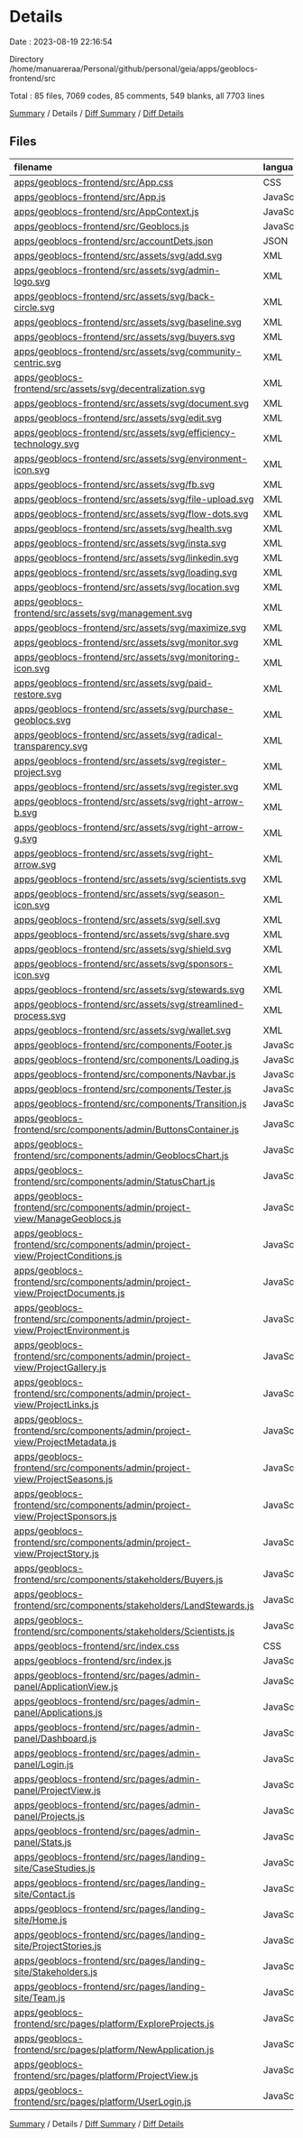 # Details

Date : 2023-08-19 22:16:54

Directory /home/manuareraa/Personal/github/personal/geia/apps/geoblocs-frontend/src

Total : 85 files,  7069 codes, 85 comments, 549 blanks, all 7703 lines

[Summary](results.md) / Details / [Diff Summary](diff.md) / [Diff Details](diff-details.md)

## Files
| filename | language | code | comment | blank | total |
| :--- | :--- | ---: | ---: | ---: | ---: |
| [apps/geoblocs-frontend/src/App.css](/apps/geoblocs-frontend/src/App.css) | CSS | 88 | 5 | 16 | 109 |
| [apps/geoblocs-frontend/src/App.js](/apps/geoblocs-frontend/src/App.js) | JavaScript | 215 | 1 | 7 | 223 |
| [apps/geoblocs-frontend/src/AppContext.js](/apps/geoblocs-frontend/src/AppContext.js) | JavaScript | 1,248 | 27 | 68 | 1,343 |
| [apps/geoblocs-frontend/src/Geoblocs.js](/apps/geoblocs-frontend/src/Geoblocs.js) | JavaScript | 5 | 0 | 3 | 8 |
| [apps/geoblocs-frontend/src/accountDets.json](/apps/geoblocs-frontend/src/accountDets.json) | JSON | 17 | 0 | 1 | 18 |
| [apps/geoblocs-frontend/src/assets/svg/add.svg](/apps/geoblocs-frontend/src/assets/svg/add.svg) | XML | 3 | 0 | 1 | 4 |
| [apps/geoblocs-frontend/src/assets/svg/admin-logo.svg](/apps/geoblocs-frontend/src/assets/svg/admin-logo.svg) | XML | 3 | 0 | 1 | 4 |
| [apps/geoblocs-frontend/src/assets/svg/back-circle.svg](/apps/geoblocs-frontend/src/assets/svg/back-circle.svg) | XML | 4 | 0 | 1 | 5 |
| [apps/geoblocs-frontend/src/assets/svg/baseline.svg](/apps/geoblocs-frontend/src/assets/svg/baseline.svg) | XML | 4 | 0 | 1 | 5 |
| [apps/geoblocs-frontend/src/assets/svg/buyers.svg](/apps/geoblocs-frontend/src/assets/svg/buyers.svg) | XML | 7 | 0 | 1 | 8 |
| [apps/geoblocs-frontend/src/assets/svg/community-centric.svg](/apps/geoblocs-frontend/src/assets/svg/community-centric.svg) | XML | 4 | 0 | 1 | 5 |
| [apps/geoblocs-frontend/src/assets/svg/decentralization.svg](/apps/geoblocs-frontend/src/assets/svg/decentralization.svg) | XML | 6 | 0 | 1 | 7 |
| [apps/geoblocs-frontend/src/assets/svg/document.svg](/apps/geoblocs-frontend/src/assets/svg/document.svg) | XML | 4 | 0 | 1 | 5 |
| [apps/geoblocs-frontend/src/assets/svg/edit.svg](/apps/geoblocs-frontend/src/assets/svg/edit.svg) | XML | 4 | 0 | 1 | 5 |
| [apps/geoblocs-frontend/src/assets/svg/efficiency-technology.svg](/apps/geoblocs-frontend/src/assets/svg/efficiency-technology.svg) | XML | 5 | 0 | 1 | 6 |
| [apps/geoblocs-frontend/src/assets/svg/environment-icon.svg](/apps/geoblocs-frontend/src/assets/svg/environment-icon.svg) | XML | 9 | 0 | 1 | 10 |
| [apps/geoblocs-frontend/src/assets/svg/fb.svg](/apps/geoblocs-frontend/src/assets/svg/fb.svg) | XML | 3 | 0 | 1 | 4 |
| [apps/geoblocs-frontend/src/assets/svg/file-upload.svg](/apps/geoblocs-frontend/src/assets/svg/file-upload.svg) | XML | 5 | 0 | 1 | 6 |
| [apps/geoblocs-frontend/src/assets/svg/flow-dots.svg](/apps/geoblocs-frontend/src/assets/svg/flow-dots.svg) | XML | 21 | 0 | 1 | 22 |
| [apps/geoblocs-frontend/src/assets/svg/health.svg](/apps/geoblocs-frontend/src/assets/svg/health.svg) | XML | 4 | 0 | 1 | 5 |
| [apps/geoblocs-frontend/src/assets/svg/insta.svg](/apps/geoblocs-frontend/src/assets/svg/insta.svg) | XML | 3 | 0 | 1 | 4 |
| [apps/geoblocs-frontend/src/assets/svg/linkedin.svg](/apps/geoblocs-frontend/src/assets/svg/linkedin.svg) | XML | 3 | 0 | 1 | 4 |
| [apps/geoblocs-frontend/src/assets/svg/loading.svg](/apps/geoblocs-frontend/src/assets/svg/loading.svg) | XML | 10 | 0 | 0 | 10 |
| [apps/geoblocs-frontend/src/assets/svg/location.svg](/apps/geoblocs-frontend/src/assets/svg/location.svg) | XML | 4 | 0 | 1 | 5 |
| [apps/geoblocs-frontend/src/assets/svg/management.svg](/apps/geoblocs-frontend/src/assets/svg/management.svg) | XML | 4 | 0 | 1 | 5 |
| [apps/geoblocs-frontend/src/assets/svg/maximize.svg](/apps/geoblocs-frontend/src/assets/svg/maximize.svg) | XML | 3 | 0 | 1 | 4 |
| [apps/geoblocs-frontend/src/assets/svg/monitor.svg](/apps/geoblocs-frontend/src/assets/svg/monitor.svg) | XML | 5 | 0 | 1 | 6 |
| [apps/geoblocs-frontend/src/assets/svg/monitoring-icon.svg](/apps/geoblocs-frontend/src/assets/svg/monitoring-icon.svg) | XML | 9 | 0 | 1 | 10 |
| [apps/geoblocs-frontend/src/assets/svg/paid-restore.svg](/apps/geoblocs-frontend/src/assets/svg/paid-restore.svg) | XML | 6 | 0 | 1 | 7 |
| [apps/geoblocs-frontend/src/assets/svg/purchase-geoblocs.svg](/apps/geoblocs-frontend/src/assets/svg/purchase-geoblocs.svg) | XML | 5 | 0 | 1 | 6 |
| [apps/geoblocs-frontend/src/assets/svg/radical-transparency.svg](/apps/geoblocs-frontend/src/assets/svg/radical-transparency.svg) | XML | 6 | 0 | 1 | 7 |
| [apps/geoblocs-frontend/src/assets/svg/register-project.svg](/apps/geoblocs-frontend/src/assets/svg/register-project.svg) | XML | 4 | 0 | 1 | 5 |
| [apps/geoblocs-frontend/src/assets/svg/register.svg](/apps/geoblocs-frontend/src/assets/svg/register.svg) | XML | 3 | 0 | 1 | 4 |
| [apps/geoblocs-frontend/src/assets/svg/right-arrow-b.svg](/apps/geoblocs-frontend/src/assets/svg/right-arrow-b.svg) | XML | 3 | 0 | 1 | 4 |
| [apps/geoblocs-frontend/src/assets/svg/right-arrow-g.svg](/apps/geoblocs-frontend/src/assets/svg/right-arrow-g.svg) | XML | 3 | 0 | 1 | 4 |
| [apps/geoblocs-frontend/src/assets/svg/right-arrow.svg](/apps/geoblocs-frontend/src/assets/svg/right-arrow.svg) | XML | 3 | 0 | 1 | 4 |
| [apps/geoblocs-frontend/src/assets/svg/scientists.svg](/apps/geoblocs-frontend/src/assets/svg/scientists.svg) | XML | 4 | 0 | 1 | 5 |
| [apps/geoblocs-frontend/src/assets/svg/season-icon.svg](/apps/geoblocs-frontend/src/assets/svg/season-icon.svg) | XML | 9 | 0 | 1 | 10 |
| [apps/geoblocs-frontend/src/assets/svg/sell.svg](/apps/geoblocs-frontend/src/assets/svg/sell.svg) | XML | 4 | 0 | 1 | 5 |
| [apps/geoblocs-frontend/src/assets/svg/share.svg](/apps/geoblocs-frontend/src/assets/svg/share.svg) | XML | 3 | 0 | 1 | 4 |
| [apps/geoblocs-frontend/src/assets/svg/shield.svg](/apps/geoblocs-frontend/src/assets/svg/shield.svg) | XML | 4 | 0 | 1 | 5 |
| [apps/geoblocs-frontend/src/assets/svg/sponsors-icon.svg](/apps/geoblocs-frontend/src/assets/svg/sponsors-icon.svg) | XML | 9 | 0 | 1 | 10 |
| [apps/geoblocs-frontend/src/assets/svg/stewards.svg](/apps/geoblocs-frontend/src/assets/svg/stewards.svg) | XML | 5 | 0 | 1 | 6 |
| [apps/geoblocs-frontend/src/assets/svg/streamlined-process.svg](/apps/geoblocs-frontend/src/assets/svg/streamlined-process.svg) | XML | 4 | 0 | 1 | 5 |
| [apps/geoblocs-frontend/src/assets/svg/wallet.svg](/apps/geoblocs-frontend/src/assets/svg/wallet.svg) | XML | 4 | 0 | 1 | 5 |
| [apps/geoblocs-frontend/src/components/Footer.js](/apps/geoblocs-frontend/src/components/Footer.js) | JavaScript | 38 | 0 | 5 | 43 |
| [apps/geoblocs-frontend/src/components/Loading.js](/apps/geoblocs-frontend/src/components/Loading.js) | JavaScript | 16 | 0 | 4 | 20 |
| [apps/geoblocs-frontend/src/components/Navbar.js](/apps/geoblocs-frontend/src/components/Navbar.js) | JavaScript | 111 | 1 | 6 | 118 |
| [apps/geoblocs-frontend/src/components/Tester.js](/apps/geoblocs-frontend/src/components/Tester.js) | JavaScript | 9 | 0 | 2 | 11 |
| [apps/geoblocs-frontend/src/components/Transition.js](/apps/geoblocs-frontend/src/components/Transition.js) | JavaScript | 17 | 0 | 5 | 22 |
| [apps/geoblocs-frontend/src/components/admin/ButtonsContainer.js](/apps/geoblocs-frontend/src/components/admin/ButtonsContainer.js) | JavaScript | 38 | 0 | 3 | 41 |
| [apps/geoblocs-frontend/src/components/admin/GeoblocsChart.js](/apps/geoblocs-frontend/src/components/admin/GeoblocsChart.js) | JavaScript | 137 | 5 | 12 | 154 |
| [apps/geoblocs-frontend/src/components/admin/StatusChart.js](/apps/geoblocs-frontend/src/components/admin/StatusChart.js) | JavaScript | 114 | 4 | 7 | 125 |
| [apps/geoblocs-frontend/src/components/admin/project-view/ManageGeoblocs.js](/apps/geoblocs-frontend/src/components/admin/project-view/ManageGeoblocs.js) | JavaScript | 293 | 11 | 14 | 318 |
| [apps/geoblocs-frontend/src/components/admin/project-view/ProjectConditions.js](/apps/geoblocs-frontend/src/components/admin/project-view/ProjectConditions.js) | JavaScript | 128 | 0 | 11 | 139 |
| [apps/geoblocs-frontend/src/components/admin/project-view/ProjectDocuments.js](/apps/geoblocs-frontend/src/components/admin/project-view/ProjectDocuments.js) | JavaScript | 154 | 0 | 13 | 167 |
| [apps/geoblocs-frontend/src/components/admin/project-view/ProjectEnvironment.js](/apps/geoblocs-frontend/src/components/admin/project-view/ProjectEnvironment.js) | JavaScript | 107 | 0 | 11 | 118 |
| [apps/geoblocs-frontend/src/components/admin/project-view/ProjectGallery.js](/apps/geoblocs-frontend/src/components/admin/project-view/ProjectGallery.js) | JavaScript | 107 | 12 | 10 | 129 |
| [apps/geoblocs-frontend/src/components/admin/project-view/ProjectLinks.js](/apps/geoblocs-frontend/src/components/admin/project-view/ProjectLinks.js) | JavaScript | 123 | 0 | 12 | 135 |
| [apps/geoblocs-frontend/src/components/admin/project-view/ProjectMetadata.js](/apps/geoblocs-frontend/src/components/admin/project-view/ProjectMetadata.js) | JavaScript | 219 | 0 | 13 | 232 |
| [apps/geoblocs-frontend/src/components/admin/project-view/ProjectSeasons.js](/apps/geoblocs-frontend/src/components/admin/project-view/ProjectSeasons.js) | JavaScript | 167 | 0 | 14 | 181 |
| [apps/geoblocs-frontend/src/components/admin/project-view/ProjectSponsors.js](/apps/geoblocs-frontend/src/components/admin/project-view/ProjectSponsors.js) | JavaScript | 170 | 0 | 14 | 184 |
| [apps/geoblocs-frontend/src/components/admin/project-view/ProjectStory.js](/apps/geoblocs-frontend/src/components/admin/project-view/ProjectStory.js) | JavaScript | 140 | 0 | 12 | 152 |
| [apps/geoblocs-frontend/src/components/stakeholders/Buyers.js](/apps/geoblocs-frontend/src/components/stakeholders/Buyers.js) | JavaScript | 98 | 0 | 10 | 108 |
| [apps/geoblocs-frontend/src/components/stakeholders/LandStewards.js](/apps/geoblocs-frontend/src/components/stakeholders/LandStewards.js) | JavaScript | 208 | 0 | 28 | 236 |
| [apps/geoblocs-frontend/src/components/stakeholders/Scientists.js](/apps/geoblocs-frontend/src/components/stakeholders/Scientists.js) | JavaScript | 36 | 0 | 7 | 43 |
| [apps/geoblocs-frontend/src/index.css](/apps/geoblocs-frontend/src/index.css) | CSS | 21 | 4 | 6 | 31 |
| [apps/geoblocs-frontend/src/index.js](/apps/geoblocs-frontend/src/index.js) | JavaScript | 13 | 0 | 2 | 15 |
| [apps/geoblocs-frontend/src/pages/admin-panel/ApplicationView.js](/apps/geoblocs-frontend/src/pages/admin-panel/ApplicationView.js) | JavaScript | 197 | 0 | 9 | 206 |
| [apps/geoblocs-frontend/src/pages/admin-panel/Applications.js](/apps/geoblocs-frontend/src/pages/admin-panel/Applications.js) | JavaScript | 121 | 1 | 14 | 136 |
| [apps/geoblocs-frontend/src/pages/admin-panel/Dashboard.js](/apps/geoblocs-frontend/src/pages/admin-panel/Dashboard.js) | JavaScript | 37 | 0 | 8 | 45 |
| [apps/geoblocs-frontend/src/pages/admin-panel/Login.js](/apps/geoblocs-frontend/src/pages/admin-panel/Login.js) | JavaScript | 66 | 0 | 7 | 73 |
| [apps/geoblocs-frontend/src/pages/admin-panel/ProjectView.js](/apps/geoblocs-frontend/src/pages/admin-panel/ProjectView.js) | JavaScript | 395 | 6 | 20 | 421 |
| [apps/geoblocs-frontend/src/pages/admin-panel/Projects.js](/apps/geoblocs-frontend/src/pages/admin-panel/Projects.js) | JavaScript | 140 | 1 | 12 | 153 |
| [apps/geoblocs-frontend/src/pages/admin-panel/Stats.js](/apps/geoblocs-frontend/src/pages/admin-panel/Stats.js) | JavaScript | 38 | 0 | 7 | 45 |
| [apps/geoblocs-frontend/src/pages/landing-site/CaseStudies.js](/apps/geoblocs-frontend/src/pages/landing-site/CaseStudies.js) | JavaScript | 192 | 1 | 8 | 201 |
| [apps/geoblocs-frontend/src/pages/landing-site/Contact.js](/apps/geoblocs-frontend/src/pages/landing-site/Contact.js) | JavaScript | 33 | 0 | 6 | 39 |
| [apps/geoblocs-frontend/src/pages/landing-site/Home.js](/apps/geoblocs-frontend/src/pages/landing-site/Home.js) | JavaScript | 196 | 0 | 14 | 210 |
| [apps/geoblocs-frontend/src/pages/landing-site/ProjectStories.js](/apps/geoblocs-frontend/src/pages/landing-site/ProjectStories.js) | JavaScript | 201 | 2 | 11 | 214 |
| [apps/geoblocs-frontend/src/pages/landing-site/Stakeholders.js](/apps/geoblocs-frontend/src/pages/landing-site/Stakeholders.js) | JavaScript | 78 | 1 | 9 | 88 |
| [apps/geoblocs-frontend/src/pages/landing-site/Team.js](/apps/geoblocs-frontend/src/pages/landing-site/Team.js) | JavaScript | 58 | 1 | 14 | 73 |
| [apps/geoblocs-frontend/src/pages/platform/ExploreProjects.js](/apps/geoblocs-frontend/src/pages/platform/ExploreProjects.js) | JavaScript | 201 | 2 | 10 | 213 |
| [apps/geoblocs-frontend/src/pages/platform/NewApplication.js](/apps/geoblocs-frontend/src/pages/platform/NewApplication.js) | JavaScript | 240 | 0 | 18 | 258 |
| [apps/geoblocs-frontend/src/pages/platform/ProjectView.js](/apps/geoblocs-frontend/src/pages/platform/ProjectView.js) | JavaScript | 566 | 0 | 20 | 586 |
| [apps/geoblocs-frontend/src/pages/platform/UserLogin.js](/apps/geoblocs-frontend/src/pages/platform/UserLogin.js) | JavaScript | 67 | 0 | 7 | 74 |

[Summary](results.md) / Details / [Diff Summary](diff.md) / [Diff Details](diff-details.md)
